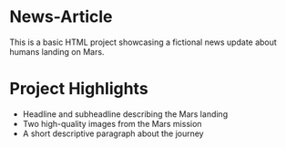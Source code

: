 # News-Article
This is a basic HTML project showcasing a fictional news update about humans landing on Mars.

# Project Highlights

- Headline and subheadline describing the Mars landing
- Two high-quality images from the Mars mission
- A short descriptive paragraph about the journey